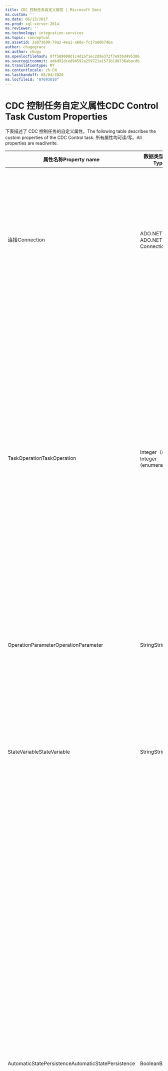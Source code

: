 ```yaml
---
title: CDC 控制任务自定义属性 | Microsoft Docs
ms.custom: ''
ms.date: 06/13/2017
ms.prod: sql-server-2014
ms.reviewer: ''
ms.technology: integration-services
ms.topic: conceptual
ms.assetid: 2a073699-79a2-4ea1-a68e-fc17a80b74ba
author: chugugrace
ms.author: chugu
ms.openlocfilehash: 8ff589000d1c4d2af1ec2d9a372f7e93bd495386
ms.sourcegitcommit: ad4d92dce894592a259721a1571b1d8736abacdb
ms.translationtype: MT
ms.contentlocale: zh-CN
ms.lasthandoff: 08/04/2020
ms.locfileid: "87693010"
---
```

# <a name="cdc-control-task-custom-properties"></a><span data-ttu-id="76b31-102">CDC 控制任务自定义属性</span><span class="sxs-lookup"><span data-stu-id="76b31-102">CDC Control Task Custom Properties</span></span>
  <span data-ttu-id="76b31-103">下表描述了 CDC 控制任务的自定义属性。</span><span class="sxs-lookup"><span data-stu-id="76b31-103">The following table describes the custom properties of the CDC Control task.</span></span> <span data-ttu-id="76b31-104">所有属性均可读/写。</span><span class="sxs-lookup"><span data-stu-id="76b31-104">All properties are read/write.</span></span>  
  
|<span data-ttu-id="76b31-105">属性名称</span><span class="sxs-lookup"><span data-stu-id="76b31-105">Property name</span></span>|<span data-ttu-id="76b31-106">数据类型</span><span class="sxs-lookup"><span data-stu-id="76b31-106">Data Type</span></span>|<span data-ttu-id="76b31-107">说明</span><span class="sxs-lookup"><span data-stu-id="76b31-107">Description</span></span>|  
|-------------------|---------------|-----------------|  
|<span data-ttu-id="76b31-108">连接</span><span class="sxs-lookup"><span data-stu-id="76b31-108">Connection</span></span>|<span data-ttu-id="76b31-109">ADO.NET 连接</span><span class="sxs-lookup"><span data-stu-id="76b31-109">ADO.NET Connection</span></span>|<span data-ttu-id="76b31-110">与 [!INCLUDE[ssCurrent](../../includes/sscurrent-md.md)] CDC 数据库的 ADO.NET 连接，用于访问更改表和 CDC 状态（如果存储于相同数据库中）。</span><span class="sxs-lookup"><span data-stu-id="76b31-110">An ADO.NET connection to the [!INCLUDE[ssCurrent](../../includes/sscurrent-md.md)] CDC database for access to the change tables and to the CDC State if stored in the same database.</span></span><br /><br /> <span data-ttu-id="76b31-111">该连接必须是指向为 CDC 启用的并且所选更改表位于其中的 [!INCLUDE[ssNoVersion](../../includes/ssnoversion-md.md)] 数据库的连接。</span><span class="sxs-lookup"><span data-stu-id="76b31-111">The connection must be to a [!INCLUDE[ssNoVersion](../../includes/ssnoversion-md.md)] database that is enabled for CDC and where the selected change table is located.</span></span>|  
|<span data-ttu-id="76b31-112">TaskOperation</span><span class="sxs-lookup"><span data-stu-id="76b31-112">TaskOperation</span></span>|<span data-ttu-id="76b31-113">Integer（枚举）</span><span class="sxs-lookup"><span data-stu-id="76b31-113">Integer (enumeration)</span></span>|<span data-ttu-id="76b31-114">CDC 控制任务的所选操作。</span><span class="sxs-lookup"><span data-stu-id="76b31-114">The selected operation for the CDC control task.</span></span> <span data-ttu-id="76b31-115">可能值为 **“标记初始加载开始”** 、 **“标记初始加载结束”** 、 **“标记 CDC 状态”** 、 **“获取正在处理范围”** 、 **“标记已处理范围”** 和 **“重置 CDC 状态”** 。</span><span class="sxs-lookup"><span data-stu-id="76b31-115">The possible values are **Mark Initial Load Start**, **Mark Initial Load End**, **Mark CDC Start**, **Get Processing Range**, **Mark Processed Range**, and **Reset CDC State**.</span></span><br /><br /> <span data-ttu-id="76b31-116">如果在 **CDC（即，不是 Oracle）上工作时选择**MarkCdcStart **、** MarkInitialLoadStart **或** MarkInitialLoadEnd [!INCLUDE[ssNoVersion](../../includes/ssnoversion-md.md)] ，则在连接管理器中指定的用户必须是  **db_owner** 或 **sysadmin**。</span><span class="sxs-lookup"><span data-stu-id="76b31-116">If you select **MarkCdcStart**, **MarkInitialLoadStart**, or **MarkInitialLoadEnd** when working on [!INCLUDE[ssNoVersion](../../includes/ssnoversion-md.md)] CDC (that is, not Oracle) the user specified in the connection manager must be either  **db_owner** or **sysadmin**.</span></span><br /><br /> <span data-ttu-id="76b31-117">有关这些操作的详细信息，请参阅 [CDC Control Task Editor](../cdc-control-task-editor.md) 和 [CDC Control Task](cdc-control-task.md)。</span><span class="sxs-lookup"><span data-stu-id="76b31-117">For more information about these operations, see [CDC Control Task Editor](../cdc-control-task-editor.md) and [CDC Control Task](cdc-control-task.md).</span></span>|  
|<span data-ttu-id="76b31-118">OperationParameter</span><span class="sxs-lookup"><span data-stu-id="76b31-118">OperationParameter</span></span>|<span data-ttu-id="76b31-119">String</span><span class="sxs-lookup"><span data-stu-id="76b31-119">String</span></span>|<span data-ttu-id="76b31-120">目前用于 **MarkCdcStart** 操作。</span><span class="sxs-lookup"><span data-stu-id="76b31-120">Currently used with the **MarkCdcStart** operation.</span></span> <span data-ttu-id="76b31-121">此参数允许特定操作所需的附加输入。</span><span class="sxs-lookup"><span data-stu-id="76b31-121">This parameter allows additional input required for the specific operation.</span></span> <span data-ttu-id="76b31-122">例如， **MarkCdcStart** 操作所需的 LSN 编号</span><span class="sxs-lookup"><span data-stu-id="76b31-122">For example, the LSN number required for the **MarkCdcStart** operation</span></span>|  
|<span data-ttu-id="76b31-123">StateVariable</span><span class="sxs-lookup"><span data-stu-id="76b31-123">StateVariable</span></span>|<span data-ttu-id="76b31-124">String</span><span class="sxs-lookup"><span data-stu-id="76b31-124">String</span></span>|<span data-ttu-id="76b31-125">存储当前 CDC 上下文的 CDC 状态的 SSIS 包变量。</span><span class="sxs-lookup"><span data-stu-id="76b31-125">An SSIS package variable that stores the CDC state of the current CDC context.</span></span> <span data-ttu-id="76b31-126">该 CDC 控制任务将状态读取和写入到 **StateVariable** ，并且不会加载它或将它存储到持久性存储区，除非选择了 **AutomaticStatePersistence** 。</span><span class="sxs-lookup"><span data-stu-id="76b31-126">The CDC Control task reads and writes the state to the **StateVariable** and does not load it or store it to a persistent storage unless **AutomaticStatePersistence** is selected.</span></span> <span data-ttu-id="76b31-127">请参阅 [定义状态变量](../data-flow/define-a-state-variable.md)。</span><span class="sxs-lookup"><span data-stu-id="76b31-127">See [Define a State Variable](../data-flow/define-a-state-variable.md).</span></span>|  
|<span data-ttu-id="76b31-128">AutomaticStatePersistence</span><span class="sxs-lookup"><span data-stu-id="76b31-128">AutomaticStatePersistence</span></span>|<span data-ttu-id="76b31-129">Boolean</span><span class="sxs-lookup"><span data-stu-id="76b31-129">Boolean</span></span>|<span data-ttu-id="76b31-130">该 CDC 控制任务从 CDC 状态包变量读取 CDC 状态。</span><span class="sxs-lookup"><span data-stu-id="76b31-130">The CDC Control task reads the CDC State from the CDC State package variable.</span></span> <span data-ttu-id="76b31-131">执行某一操作后，该 CDC 控制任务将更新 CDC 状态包变量的值。</span><span class="sxs-lookup"><span data-stu-id="76b31-131">Following an operation, the CDC Control task updates the value of the CDC State package variable.</span></span> <span data-ttu-id="76b31-132">**AutomaticStatePersistence** 属性向 CDC 控制任务指出谁在两次运行 SSIS 包之间负责持久化 CDC 状态值。</span><span class="sxs-lookup"><span data-stu-id="76b31-132">The **AutomaticStatePersistence** property tells the CDC Control task who is responsible for persisting the CDC State value between runs of the SSIS package.</span></span><br /><br /> <span data-ttu-id="76b31-133">在此属性为 **true**时，该 CDC 控制任务自动从状态表加载 CDC 状态变量的值。</span><span class="sxs-lookup"><span data-stu-id="76b31-133">When this property is **true**, the CDC Control task automatically loads the value of the CDC State variable from a state table.</span></span> <span data-ttu-id="76b31-134">在该 CDC 控制任务更新 CDC 状态变量的值时，它还在相同的状态 **table.stores**中更新其值、在特殊表中更新该状态并且更新状态变量。</span><span class="sxs-lookup"><span data-stu-id="76b31-134">When the CDC Control task updates the value of the CDC State variable it also updates its value in the same state **table.stores**, the state in a special table and updates the State Variable.</span></span> <span data-ttu-id="76b31-135">开发人员可以控制哪些 [!INCLUDE[ssNoVersion](../../includes/ssnoversion-md.md)] 数据库包含该状态表及其名称。</span><span class="sxs-lookup"><span data-stu-id="76b31-135">The developer can control which [!INCLUDE[ssNoVersion](../../includes/ssnoversion-md.md)] database contains that state table and its name.</span></span> <span data-ttu-id="76b31-136">此状态表的结构是预定义的。</span><span class="sxs-lookup"><span data-stu-id="76b31-136">The structure of this state table is predefined.</span></span><br /><br /> <span data-ttu-id="76b31-137">在为 **false**时，该 CDC 控制任务不持久化其值。</span><span class="sxs-lookup"><span data-stu-id="76b31-137">When **false**, the CDC Control task does not deal with persisting its value.</span></span> <span data-ttu-id="76b31-138">在为 true 时，该 CDC 控制任务在一个特殊的表中存储状态并更新 StateVariable。</span><span class="sxs-lookup"><span data-stu-id="76b31-138">When true, the CDC Control task stores the state in a special table and updates the StateVariable.</span></span><br /><br /> <span data-ttu-id="76b31-139">默认值是 **true**，指示会自动更新状态持久化。</span><span class="sxs-lookup"><span data-stu-id="76b31-139">The default value is **true**, indicating that state persistence is updated automatically.</span></span>|  
|<span data-ttu-id="76b31-140">StateConnection</span><span class="sxs-lookup"><span data-stu-id="76b31-140">StateConnection</span></span>|<span data-ttu-id="76b31-141">ADO.NET 连接</span><span class="sxs-lookup"><span data-stu-id="76b31-141">ADO.NET Connection</span></span>|<span data-ttu-id="76b31-142">一个 ADO.NET 连接，它指向在使用 **AutomaticStatePersistence**时状态表驻留在其中的数据库。</span><span class="sxs-lookup"><span data-stu-id="76b31-142">An ADO.NET connection to the database where the state table resides when using **AutomaticStatePersistence**.</span></span> <span data-ttu-id="76b31-143">默认值与 **“连接”** 的默认值相同。</span><span class="sxs-lookup"><span data-stu-id="76b31-143">The default value is the same value for **Connection**.</span></span>|  
|<span data-ttu-id="76b31-144">StateName</span><span class="sxs-lookup"><span data-stu-id="76b31-144">StateName</span></span>|<span data-ttu-id="76b31-145">String</span><span class="sxs-lookup"><span data-stu-id="76b31-145">String</span></span>|<span data-ttu-id="76b31-146">与持久状态关联的名称。</span><span class="sxs-lookup"><span data-stu-id="76b31-146">The name associated with the persistent state.</span></span> <span data-ttu-id="76b31-147">使用相同 CDC 上下文的完整负载和 CDC 包指定一个公共的 CDC 上下文名称。</span><span class="sxs-lookup"><span data-stu-id="76b31-147">The full load and CDC packages that work with the same CDC context specify a common CDC context name.</span></span> <span data-ttu-id="76b31-148">此名称用于查找状态表中的状态行。</span><span class="sxs-lookup"><span data-stu-id="76b31-148">This name is used for looking up the state row in the state table.</span></span><br /><br /> <span data-ttu-id="76b31-149">此属性仅在 **AutomaticStatePersistence** 设置为 **true**时适用。</span><span class="sxs-lookup"><span data-stu-id="76b31-149">This property is applicable only when **AutomaticStatePersistence** is set to **true**.</span></span>|  
|<span data-ttu-id="76b31-150">StateTable</span><span class="sxs-lookup"><span data-stu-id="76b31-150">StateTable</span></span>|<span data-ttu-id="76b31-151">String</span><span class="sxs-lookup"><span data-stu-id="76b31-151">String</span></span>|<span data-ttu-id="76b31-152">指定存储 CDC 上下文状态的表的名称。</span><span class="sxs-lookup"><span data-stu-id="76b31-152">Specifies the name of the table where the CDC context state is stored.</span></span> <span data-ttu-id="76b31-153">使用为此组件配置的连接必须可以访问此表。</span><span class="sxs-lookup"><span data-stu-id="76b31-153">This table must be accessible using the connection configured for this component.</span></span> <span data-ttu-id="76b31-154">此表必须包含名为 **name** 和 **state**的 varchar 列。</span><span class="sxs-lookup"><span data-stu-id="76b31-154">This table must include varchar columns called **name** and **state**.</span></span> <span data-ttu-id="76b31-155">（ **状态** 列必须具有至少 256 个字符）。</span><span class="sxs-lookup"><span data-stu-id="76b31-155">(The **state** column must have at least 256 characters).</span></span><br /><br /> <span data-ttu-id="76b31-156">此属性仅在 **AutomaticStatePersistence** 设置为 **true**时适用。</span><span class="sxs-lookup"><span data-stu-id="76b31-156">This property is applicable only when **AutomaticStatePersistence** is set to **true**.</span></span>|  
|<span data-ttu-id="76b31-157">CommandTimeout</span><span class="sxs-lookup"><span data-stu-id="76b31-157">CommandTimeout</span></span>|<span data-ttu-id="76b31-158">integer</span><span class="sxs-lookup"><span data-stu-id="76b31-158">integer</span></span>|<span data-ttu-id="76b31-159">该值指定在与 [!INCLUDE[ssNoVersion](../../includes/ssnoversion-md.md)] 数据库通信时要使用的超时值（秒）。</span><span class="sxs-lookup"><span data-stu-id="76b31-159">This value indicates the timeout (in seconds) to use when communicating with the [!INCLUDE[ssNoVersion](../../includes/ssnoversion-md.md)] database.</span></span> <span data-ttu-id="76b31-160">在来自数据库的响应时间非常慢并且默认值（30 秒）不足够时使用该值。</span><span class="sxs-lookup"><span data-stu-id="76b31-160">This value is used where the response time from the database is very slow and the default value (30 seconds) is not enough.</span></span>|  
  
## <a name="see-also"></a><span data-ttu-id="76b31-161">另请参阅</span><span class="sxs-lookup"><span data-stu-id="76b31-161">See Also</span></span>  
 <span data-ttu-id="76b31-162">[CDC Control Task](cdc-control-task.md) </span><span class="sxs-lookup"><span data-stu-id="76b31-162">[CDC Control Task](cdc-control-task.md) </span></span>  
 [<span data-ttu-id="76b31-163">CDC 控制任务编辑器</span><span class="sxs-lookup"><span data-stu-id="76b31-163">CDC Control Task Editor</span></span>](../cdc-control-task-editor.md)  
  
  
